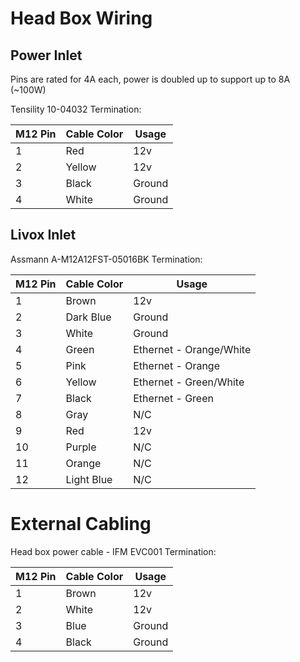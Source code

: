 # Head Box Wiring

## Power Inlet

Pins are rated for 4A each, power is doubled up to support up to 8A (~100W)

Tensility 10-04032 Termination:

M12 Pin | Cable Color | Usage
--------|-------------|------
1       | Red         | 12v
2       | Yellow      | 12v
3       | Black       | Ground
4       | White       | Ground

## Livox Inlet

Assmann A-M12A12FST-05016BK Termination:

M12 Pin | Cable Color | Usage
--------|-------------|------
1       | Brown       | 12v
2       | Dark Blue   | Ground
3       | White       | Ground
4       | Green       | Ethernet - Orange/White
5       | Pink        | Ethernet - Orange
6       | Yellow      | Ethernet - Green/White
7       | Black       | Ethernet - Green
8       | Gray        | N/C
9       | Red         | 12v
10      | Purple      | N/C
11      | Orange      | N/C
12      | Light Blue  | N/C

# External Cabling

Head box power cable - IFM EVC001 Termination:

M12 Pin | Cable Color | Usage
--------|-------------|------
1       | Brown       | 12v
2       | White       | 12v
3       | Blue        | Ground
4       | Black       | Ground
